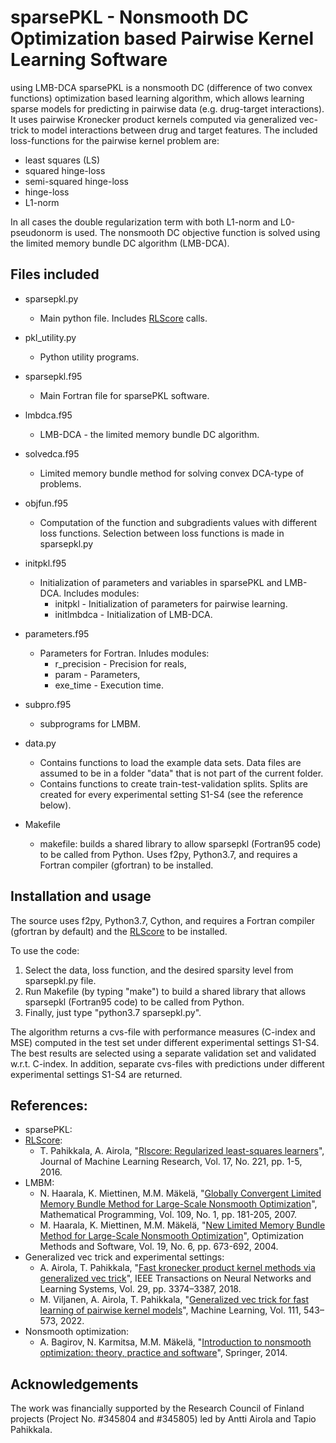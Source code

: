 # sparsePKL - Nonsmooth DC Optimization based Pairwise Kernel Learning Software 
using LMB-DCA
sparsePKL is a nonsmooth DC (difference of two convex functions) optimization based learning algorithm, which allows learning sparse models for predicting in pairwise data (e.g. drug-target interactions). It uses pairwise Kronecker product kernels computed via generalized vec-trick to model interactions between drug and target features. The included loss-functions for the pairwise kernel problem are:
* least squares (LS)
* squared hinge-loss
* semi-squared hinge-loss
* hinge-loss
* L1-norm

In all cases the double regularization term with both L1-norm and L0-pseudonorm is used. The nonsmooth DC objective function is solved using the limited memory bundle DC algorithm (LMB-DCA).  


## Files included
* sparsepkl.py
  - Main python file. Includes [RLScore](https://github.com/aatapa/RLScore) calls.
* pkl_utility.py
  - Python utility programs.
* sparsepkl.f95
  - Main Fortran file for sparsePKL software.
* lmbdca.f95
  - LMB-DCA - the limited memory bundle DC algorithm.
* solvedca.f95
  - Limited memory bundle method for solving convex DCA-type of problems.
* objfun.f95
  - Computation of the function and subgradients values with different loss functions. Selection between loss functions is made in sparsepkl.py
* initpkl.f95
  - Initialization of parameters and variables in sparsePKL and LMB-DCA. Includes modules:
    + initpkl     - Initialization of parameters for pairwise learning.
    + initlmbdca  - Initialization of LMB-DCA.
* parameters.f95
  - Parameters for Fortran. Inludes modules:
    + r_precision - Precision for reals,
    + param - Parameters,
    + exe_time - Execution time.
* subpro.f95
  - subprograms for LMBM.
* data.py
  - Contains functions to load the example data sets. Data files are assumed to be in a folder "data" that is not part of the current folder.
  - Contains functions to create train-test-validation splits. Splits are created for every experimental setting S1-S4 (see the reference below).

* Makefile
  - makefile: builds a shared library to allow sparsepkl (Fortran95 code) to be called from Python. Uses f2py, Python3.7, and requires a Fortran compiler (gfortran) to be installed.


## Installation and usage
The source uses f2py, Python3.7, Cython, and requires a Fortran  compiler (gfortran by default) and the [RLScore](https://github.com/aatapa/RLScore) to be installed.

To use the code:
1) Select the data, loss function, and the desired sparsity level from sparsepkl.py file.
2) Run Makefile (by typing "make") to build a shared library that allows sparsepkl (Fortran95 code) to be called from Python. 
3) Finally, just type "python3.7 sparsepkl.py".

The algorithm returns a cvs-file with performance measures (C-index and MSE) computed in the test set under different experimental settings S1-S4. The best results are selected using a separate validation set and validated w.r.t. C-index.
In addition, separate cvs-files with predictions under different experimental settings S1-S4 are returned. 

## References:

* sparsePKL:
* [RLScore](https://github.com/aatapa/RLScore):
  - T. Pahikkala, A. Airola, "[Rlscore: Regularized least-squares learners](https://www.jmlr.org/papers/volume17/16-470/16-470.pdf)", Journal of Machine Learning Research, Vol. 17, No. 221, pp. 1-5, 2016.
* LMBM:
  - N. Haarala, K. Miettinen, M.M. Mäkelä, "[Globally Convergent Limited Memory Bundle Method for Large-Scale Nonsmooth Optimization](https://link.springer.com/article/10.1007/s10107-006-0728-2)", Mathematical Programming, Vol. 109, No. 1, pp. 181-205, 2007.
  - M. Haarala, K. Miettinen, M.M. Mäkelä, "[New Limited Memory Bundle Method for Large-Scale Nonsmooth Optimization](https://www.tandfonline.com/doi/abs/10.1080/10556780410001689225)", Optimization Methods and Software, Vol. 19, No. 6, pp. 673-692, 2004.
* Generalized vec trick and experimental settings:
  - A. Airola, T. Pahikkala, "[Fast kronecker product kernel methods via generalized vec trick](https://ieeexplore.ieee.org/document/7999226)", IEEE Transactions on Neural Networks and Learning Systems, Vol. 29, pp. 3374–3387, 2018.
  - M. Viljanen, A. Airola, T. Pahikkala, "[Generalized vec trick for fast learning of pairwise kernel models](https://link.springer.com/article/10.1007/s10994-021-06127-y)", Machine Learning, Vol. 111, 543–573, 2022.
* Nonsmooth optimization:
  - A. Bagirov, N. Karmitsa, M.M. Mäkelä, "[Introduction to nonsmooth optimization: theory, practice and software](https://link.springer.com/book/10.1007/978-3-319-08114-4)", Springer, 2014.

## Acknowledgements
The work was financially supported by the Research Council of Finland projects (Project No. #345804 and #345805) led by Antti Airola and Tapio Pahikkala.


   
